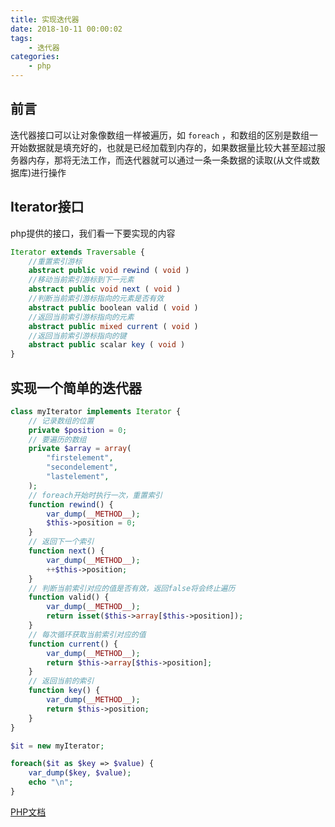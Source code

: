 ```yaml
---
title: 实现迭代器
date: 2018-10-11 00:00:02
tags:
    - 迭代器
categories:
    - php  
---
```


## 前言  
迭代器接口可以让对象像数组一样被遍历，如 `foreach` ，和数组的区别是数组一开始数据就是填充好的，也就是已经加载到内存的，如果数据量比较大甚至超过服务器内存，那将无法工作，而迭代器就可以通过一条一条数据的读取(从文件或数据库)进行操作     
## Iterator接口  
php提供的接口，我们看一下要实现的内容  

```php
Iterator extends Traversable {  
    //重置索引游标  
    abstract public void rewind ( void )  
    //移动当前索引游标到下一元素  
    abstract public void next ( void )  
    //判断当前索引游标指向的元素是否有效  
    abstract public boolean valid ( void )  
    //返回当前索引游标指向的元素  
    abstract public mixed current ( void )  
    //返回当前索引游标指向的键  
    abstract public scalar key ( void )  
}  
```  
## 实现一个简单的迭代器    

```php
class myIterator implements Iterator {
    // 记录数组的位置
    private $position = 0;
    // 要遍历的数组
    private $array = array(
        "firstelement",
        "secondelement",
        "lastelement",
    );  
    // foreach开始时执行一次，重置索引
    function rewind() {
        var_dump(__METHOD__);
        $this->position = 0;
    }
    // 返回下一个索引
    function next() {
        var_dump(__METHOD__);
        ++$this->position;
    }
    // 判断当前索引对应的值是否有效，返回false将会终止遍历
    function valid() {
        var_dump(__METHOD__);
        return isset($this->array[$this->position]);
    }
    // 每次循环获取当前索引对应的值
    function current() {
        var_dump(__METHOD__);
        return $this->array[$this->position];
    }
    // 返回当前的索引
    function key() {
        var_dump(__METHOD__);
        return $this->position;
    }
}

$it = new myIterator;

foreach($it as $key => $value) {
    var_dump($key, $value);
    echo "\n";
}
```
[PHP文档](http://php.net/manual/zh/class.iterator.php)
